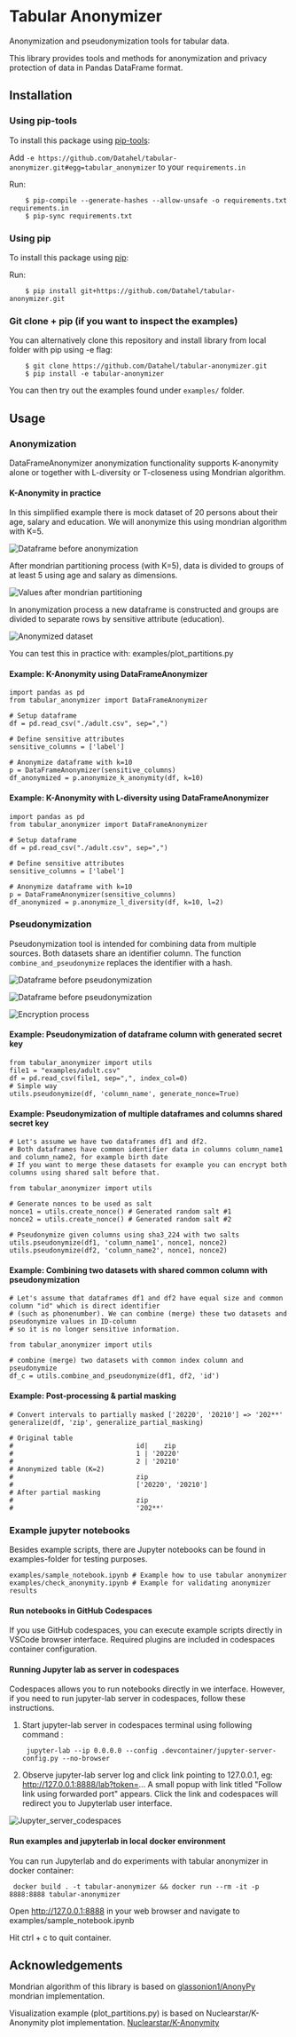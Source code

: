 # Tabular Anonymizer

Anonymization and pseudonymization tools for tabular data. 


This library provides tools and methods for anonymization and privacy protection of data in Pandas DataFrame format.

## Installation

### Using pip-tools

To install this package using [pip-tools](https://pypi.org/project/pip-tools/1.8.0/):

Add `-e https://github.com/Datahel/tabular-anonymizer.git#egg=tabular_anonymizer` to your `requirements.in`

Run:

        $ pip-compile --generate-hashes --allow-unsafe -o requirements.txt requirements.in
        $ pip-sync requirements.txt

### Using pip

To install this package using [pip](https://pip.pypa.io/en/stable/):

Run:

        $ pip install git+https://github.com/Datahel/tabular-anonymizer.git
        
### Git clone + pip (if you want to inspect the examples)

You can alternatively clone this repository and install library from local folder with pip using -e flag:

        $ git clone https://github.com/Datahel/tabular-anonymizer.git
        $ pip install -e tabular-anonymizer

You can then try out the examples found under `examples/` folder. 

## Usage

### Anonymization

DataFrameAnonymizer anonymization functionality supports K-anonymity alone or together with L-diversity or T-closeness 
using Mondrian algorithm.

#### K-Anonymity in practice

In this simplified example there is mock dataset of 20 persons about their age, salary and education. 
We will anonymize this using mondrian algorithm with K=5.

![Dataframe before anonymization](documents/mondrian_data.png?raw=true "Dataframe")

After mondrian partitioning process (with K=5), data is divided to groups of at least 5 using age and salary as dimensions.

![Values after mondrian partitioning](documents/mondrian_plot.png?raw=true "Partitioned data")

In anonymization process a new dataframe is constructed and groups are divided to separate rows by sensitive attribute (education). 

![Anonymized dataset](documents/mondrian_anonymized.png?raw=true "Anonymized data with K=5")

You can test this in practice with: examples/plot_partitions.py 

#### Example: K-Anonymity using DataFrameAnonymizer

    import pandas as pd
    from tabular_anonymizer import DataFrameAnonymizer

    # Setup dataframe
    df = pd.read_csv("./adult.csv", sep=",")
    
    # Define sensitive attributes
    sensitive_columns = ['label']

    # Anonymize dataframe with k=10
    p = DataFrameAnonymizer(sensitive_columns)
    df_anonymized = p.anonymize_k_anonymity(df, k=10)

#### Example: K-Anonymity with L-diversity using DataFrameAnonymizer

    import pandas as pd
    from tabular_anonymizer import DataFrameAnonymizer

    # Setup dataframe
    df = pd.read_csv("./adult.csv", sep=",")
    
    # Define sensitive attributes
    sensitive_columns = ['label']

    # Anonymize dataframe with k=10
    p = DataFrameAnonymizer(sensitive_columns)
    df_anonymized = p.anonymize_l_diversity(df, k=10, l=2)


### Pseudonymization

Pseudonymization tool is intended for combining data from multiple sources. Both datasets share an identifier column. The function `combine_and_pseudonymize` replaces the identifier with a hash.

![Dataframe before pseudonymization](documents/pseudonymization_before.png?raw=true "Dataframe")

![Dataframe before pseudonymization](documents/pseudonymization_after.png?raw=true "Dataframe after pseudonymization of education column")

![Encryption process](documents/pseudonymization_encryption.png?raw=true "Pseudonymization and ecryption process")



#### Example: Pseudonymization of dataframe column with generated secret key

    from tabular_anonymizer import utils
    file1 = "examples/adult.csv"
    df = pd.read_csv(file1, sep=",", index_col=0)
    # Simple way
    utils.pseudonymize(df, 'column_name', generate_nonce=True)

#### Example: Pseudonymization of multiple dataframes and columns shared secret key

    # Let's assume we have two dataframes df1 and df2. 
    # Both dataframes have common identifier data in columns column_name1 and column_name2, for example birth date
    # If you want to merge these datasets for example you can encrypt both columns using shared salt before that. 

    from tabular_anonymizer import utils

    # Generate nonces to be used as salt
    nonce1 = utils.create_nonce() # Generated random salt #1
    nonce2 = utils.create_nonce() # Generated random salt #2

    # Pseudonymize given columns using sha3_224 with two salts
    utils.pseudonymize(df1, 'column_name1', nonce1, nonce2)
    utils.pseudonymize(df2, 'column_name2', nonce1, nonce2)

#### Example: Combining two datasets with shared common column with pseudonymization

    # Let's assume that dataframes df1 and df2 have equal size and common column "id" which is direct identifier 
    # (such as phonenumber). We can combine (merge) these two datasets and pseudonymize values in ID-column
    # so it is no longer sensitive information.

    from tabular_anonymizer import utils

    # combine (merge) two datasets with common index column and pseudonymize
    df_c = utils.combine_and_pseudonymize(df1, df2, 'id')

#### Example: Post-processing & partial masking

    # Convert intervals to partially masked ['20220', '20210'] => '202**'
    generalize(df, 'zip', generalize_partial_masking)

    # Original table
    #                               id|    zip
    #                               1 | '20220'
    #                               2 | '20210'
    # Anonymized table (K=2)
    #                               zip
    #                               ['20220', '20210']
    # After partial masking
    #                               zip
    #                               '202**'

### Example jupyter notebooks

Besides example scripts, there are Jupyter notebooks can be found in examples-folder for testing purposes. 

    examples/sample_notebook.ipynb # Example how to use tabular anonymizer
    examples/check_anonymity.ipynb # Example for validating anonymizer results

#### Run notebooks in GitHub Codespaces

If you use GitHub codespaces, you can execute example scripts directly in VSCode browser interface. Required plugins are included in codespaces container configuration. 

#### Running Jupyter lab as server in codespaces

Codespaces allows you to run notebooks directly in we interface. However, if you need to run jupyter-lab server in codespaces, follow these instructions.

1. Start jupyter-lab server in codespaces terminal using following command :

        jupyter-lab --ip 0.0.0.0 --config .devcontainer/jupyter-server-config.py --no-browser

2. Observe jupyter-lab server log and click link pointing to 127.0.0.1, eg: http://127.0.0.1:8888/lab?token=... A small popup with link titled "Follow link using forwarded port" appears. Click the link and codespaces will redirect you to Jupyterlab user interface.  

![Jupyter_server_codespaces](documents/jupyterlab_codespaces.png?raw=true "JupyterLab in codespaces")

#### Run examples and jupyterlab in local docker environment

You can run Jupyterlab and do experiments with tabular anonymizer in docker container:

     docker build . -t tabular-anonymizer && docker run --rm -it -p 8888:8888 tabular-anonymizer  

Open http://127.0.0.1:8888 in your web browser and navigate to examples/sample_notebook.ipynb

Hit ctrl + c to quit container.


## Acknowledgements

Mondrian algorithm of this library is based on [glassonion1/AnonyPy](https://github.com/glassonion1/anonypy) mondrian implementation. 

Visualization example (plot_partitions.py) is based on Nuclearstar/K-Anonymity plot implementation. [Nuclearstar/K-Anonymity](https://github.com/Nuclearstar/K-Anonymity)
